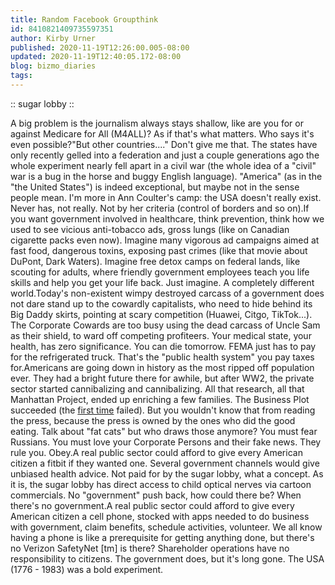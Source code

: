 ```yaml
---
title: Random Facebook Groupthink
id: 8410821409735597351
author: Kirby Urner
published: 2020-11-19T12:26:00.005-08:00
updated: 2020-11-19T12:40:05.172-08:00
blog: bizmo_diaries
tags: 
---
```


[](https://www.flickr.com/photos/kirbyurner/50615768983/in/dateposted-public/)
:: sugar lobby ::

A big problem is the journalism always stays shallow, like are you for or against Medicare for All (M4ALL)? As if that's what matters. Who says it's even possible?"But other countries...." Don't give me that. The states have only recently gelled into a federation and just a couple generations ago the whole experiment nearly fell apart in a civil war (the whole idea of a "civil" war is a bug in the horse and buggy English language). "America" (as in the "the United States") is indeed exceptional, but maybe not in the sense people mean. I'm more in Ann Coulter's camp: the USA doesn't really exist. Never has, not really. Not by her criteria (control of borders and so on).If you want government involved in healthcare, think prevention, think how we used to see vicious anti-tobacco ads, gross lungs (like on Canadian cigarette packs even now). Imagine many vigorous ad campaigns aimed at fast food, dangerous toxins, exposing past crimes (like that movie about DuPont, Dark Waters). Imagine free detox camps on federal lands, like scouting for adults, where friendly government employees teach you life skills and help you get your life back. Just imagine. A completely different world.Today's non-existent wimpy destroyed carcass of a government does not dare stand up to the cowardly capitalists, who need to hide behind its Big Daddy skirts, pointing at scary competition (Huawei, Citgo, TikTok...). The Corporate Cowards are too busy using the dead carcass of Uncle Sam as their shield, to ward off competing profiteers. Your medical state, your health, has zero significance. You can die tomorrow. FEMA just has to pay for the refrigerated truck. That's the "public health system" you pay taxes for.Americans are going down in history as the most ripped off population ever. They had a bright future there for awhile, but after WW2, the private sector started cannibalizing and cannibalizing. All that research, all that Manhattan Project, ended up enriching a few families. The Business Plot succeeded (the [first time](https://worldgame.blogspot.com/2020/01/occupy-history.html) failed). But you wouldn't know that from reading the press, because the press is owned by the ones who did the good eating. Talk about "fat cats" but who draws those anymore? You must fear Russians. You must love your Corporate Persons and their fake news. They rule you. Obey.A real public sector could afford to give every American citizen a fitbit if they wanted one. Several government channels would give unbiased health advice. Not paid for by the sugar lobby, what a concept. As it is, the sugar lobby has direct access to child optical nerves via cartoon commercials. No "government" push back, how could there be? When there's no government.A real public sector could afford to give every American citizen a cell phone, stocked with apps needed to do business with government, claim benefits, schedule activities, volunteer. We all know having a phone is like a prerequisite for getting anything done, but there's no Verizon SafetyNet [tm] is there? Shareholder operations have no responsibility to citizens. The government does, but it's long gone. The USA (1776 - 1983) was a bold experiment.
